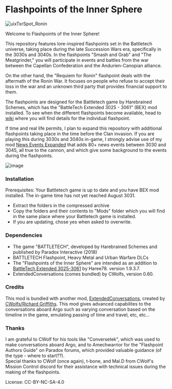# Flashpoints of the Inner Sphere


![uixTxrSpot_Ronin](https://github.com/Warenwolf/Flashpoints-of-the-Inner-Sphere/assets/136007621/5de1c072-52fb-4aa3-bb65-f259ff63e43d)


Welcome to Flashpoints of the Inner Sphere!

This repository features lore-inspired flashpoints set in the Battletech universe, taking place during the late Succession Wars era, specifically in the 3030s and 3040s. In the flashpoints "Smash and Grab" and "The Meatgrinder," you will participate in events and battles from the war between the Capellan Confederation and the Andurien-Canopian alliance.

On the other hand, the "Requiem for Ronin" flashpoint deals with the aftermath of the Ronin War. It focuses on people who refuse to accept their loss in the war and an unknown third party that provides financial support to them.

The flashpoints are designed for the Battletech game by Harebrained Schemes, which has the "BattleTech Extended 3025 - 3061" (BEX) mod installed. 
To see when the different flashpoints become available, head to [wiki](https://github.com/Warenwolf/Flashpoints-of-the-Inner-Sphere/wiki/Flashpoints:-Overview) where you will find details for the individual flashpoint.

If time and real life permits, I plan to expand this repository with additional flashpoints taking place in the time before the Clan invasion. 
If you are playing this during 3030s and 3040s in-game, I strongly advise use of my mod [News Events Expanded](https://github.com/Warenwolf/News-Events-Expanded) that adds 80+ news events between 3030 and 3045, all true to the cannon, and which give some background to the events during the flashpoints.

![image](https://github.com/Warenwolf/Flashpoints-of-the-Inner-Sphere/assets/136007621/76f3fbb2-7d51-4d3c-925d-00ad1f75ddf3)


### Installation

Prerequisites: Your Battletech game is up to date and you have BEX mod installed. The in-game time has not yet reached August 3031. 


* Extract the folders in the compressed archive
* Copy the folders and their contents to "Mods" folder which you will find in the same place
  where your Battletech game is installed.
* If you are updating, chose yes when asked to overwrite.

### Dependencies
*  The game "BATTLETECH", developed by Harebrained Schemes	and published by Paradox Interactive (2018)
*  BATTLETECH Flashpoint, Heavy Metal and Urban Warfare DLCs
*  The "Flashpoints of the Inner Sphere" are intended as an addition to [BattleTech Extended 3025-3061](https://discourse.modsinexile.com/t/battletech-extended-3025-3061-1-9-3-7/426) by Haree78. version 1.9.3.7.
*  ExtendedConversations (comes bundled) by CWolfs, version 0.60.

### Credits
This mod is bundled with another mod, [ExtendedConversations](https://github.com/CWolfs/ExtendedConversations), created by [CWolfs/Richard Griffiths](https://github.com/CWolfs). This mod gives advanced capabilites to the conversations aboard Argo such as varying conversation based on the timeline in the game, emulating passing of time and travel, etc, etc...

### Thanks
I am grateful to CWolf for his tools like "Conversetek", which was used to make conversations aboard Argo, and to Amechwarrior for the "Flashpoint Authors Guide" on Paradox forums, which provided valuable guidance (of the type - where to start??). <br>
Special thanks to CWolf (once again), t-bone, and Mal.D from CWolf's Mission Control discord for their assistance with technical issues during the making of the flashpoints.


License: CC-BY-NC-SA-4.0

